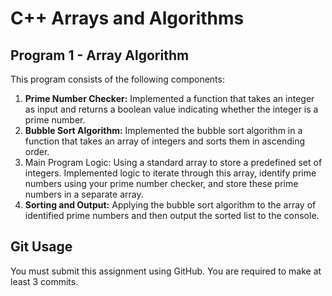 
# C++ Arrays and Algorithms

## Program 1 - Array Algorithm

This program consists of the following components:

1. __Prime Number Checker:__ Implemented a function that takes an integer as input and returns a boolean value indicating whether the integer is a prime number.
2. __Bubble Sort Algorithm:__ Implemented the bubble sort algorithm in a function that takes an array of integers and sorts them in ascending order.
3. Main Program Logic: Using a standard array to store a predefined set of integers. Implemented logic to iterate through this array, identify prime numbers using your prime number checker, and store these prime numbers in a separate array.
4. __Sorting and Output:__ Applying the bubble sort algorithm to the array of identified prime numbers and then output the sorted list to the console.


## Git Usage

You must submit this assignment using GitHub. You are required to make at least 3 commits.
